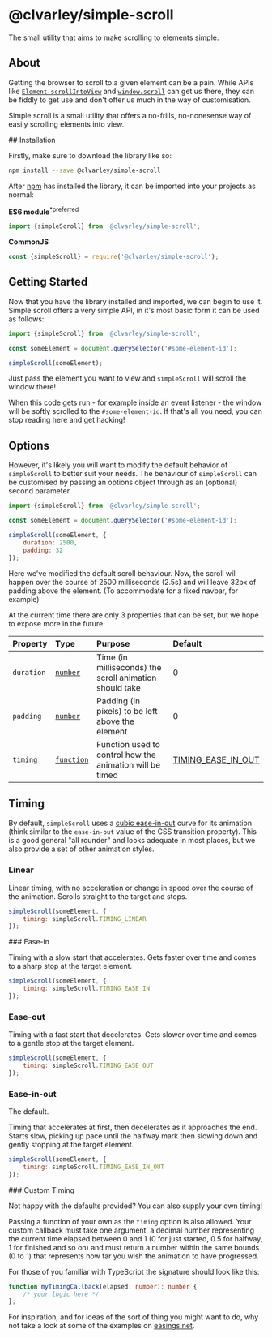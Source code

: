 # @clvarley/simple-scroll

The small utility that aims to make scrolling to elements simple.

## About

Getting the browser to scroll to a given element can be a pain. While APIs like
[`Element.scrollIntoView`](https://developer.mozilla.org/en-US/docs/Web/API/Element/scrollIntoView)
and [`window.scroll`](https://developer.mozilla.org/en-US/docs/Web/API/Window/scroll)
can get us there, they can be fiddly to get use and don't offer us much in the
way of customisation.

Simple scroll is a small utility that offers a no-frills, no-nonesense way of
easily scrolling elements into view.

## Installation

Firstly, make sure to download the library like so:

```sh
npm install --save @clvarley/simple-scroll
```

After [npm](https://www.npmjs.com/) has installed the library, it can be
imported into your projects as normal:

**ES6 module**<sup>*preferred</sup>

```js
import {simpleScroll} from '@clvarley/simple-scroll';
```

**CommonJS**

```js
const {simpleScroll} = require('@clvarley/simple-scroll');
```

## Getting Started

Now that you have the library installed and imported, we can begin to use it.
Simple scroll offers a very simple API, in it's most basic form it can be used
as follows:

```js
import {simpleScroll} from '@clvarley/simple-scroll';

const someElement = document.querySelector('#some-element-id');

simpleScroll(someElement);
```

Just pass the element you want to view and `simpleScroll` will scroll the window
there!

When this code gets run - for example inside an event listener - the window will
be softly scrolled to the `#some-element-id`. If that's all you need, you can
stop reading here and get hacking!

## Options

However, it's likely you will want to modify the default behavior of
`simpleScroll` to better suit your needs. The behaviour of `simpleScroll` can be
customised by passing an options object through as an (optional) second
parameter.

```js
import {simpleScroll} from '@clvarley/simple-scroll';

const someElement = document.querySelector('#some-element-id');

simpleScroll(someElement, {
    duration: 2500,
    padding: 32
});
```

Here we've modified the default scroll behaviour. Now, the scroll will happen
over the course of 2500 milliseconds (2.5s) and will leave 32px of padding above
the element. (To accommodate for a fixed navbar, for example)

At the current time there are only 3 properties that can be set, but we hope to
expose more in the future.

| Property | Type | Purpose | Default |
| :------- | :--- | :------ | :------ |
| `duration` | [`number`](https://developer.mozilla.org/en-US/docs/Web/JavaScript/Reference/Global_Objects/Number) | Time (in milliseconds) the scroll animation should take | 0 |
| `padding` | [`number`](https://developer.mozilla.org/en-US/docs/Web/JavaScript/Reference/Global_Objects/Number) | Padding (in pixels) to be left above the element | 0 |
| `timing` | [`function`](#timing) | Function used to control how the animation will be timed | [TIMING_EASE_IN_OUT](#ease-in-out) |

## Timing

By default, `simpleScroll` uses a [cubic ease-in-out](https://easings.net/#easeInOutCubic)
curve for its animation (think similar to the `ease-in-out` value of the CSS
transition property). This is a good general "all rounder" and looks adequate in
most places, but we also provide a set of other animation styles.

### Linear

Linear timing, with no acceleration or change in speed over the course of
the animation. Scrolls straight to the target and stops.

```js
simpleScroll(someElement, {
    timing: simpleScroll.TIMING_LINEAR
});
```

### Ease-in

Timing with a slow start that accelerates. Gets faster over time and comes to
a sharp stop at the target element.

```js
simpleScroll(someElement, {
    timing: simpleScroll.TIMING_EASE_IN
});
```

### Ease-out

Timing with a fast start that decelerates. Gets slower over time and comes to a
gentle stop at the target element.

```js
simpleScroll(someElement, {
    timing: simpleScroll.TIMING_EASE_OUT
});
```

### Ease-in-out

The default.

Timing that accelerates at first, then decelerates as it approaches the end.
Starts slow, picking up pace until the halfway mark then slowing down and gently
stopping at the target element.

```js
simpleScroll(someElement, {
    timing: simpleScroll.TIMING_EASE_IN_OUT
});
```

### Custom Timing

Not happy with the defaults provided? You can also supply your own timing!

Passing a function of your own as the `timing` option is also allowed. Your
custom callback must take one argument, a decimal number representing the
current time elapsed between 0 and 1 (0 for just started, 0.5 for halfway, 1
for finished and so on) and must return a number within the same bounds (0 to 1)
that represents how far you wish the animation to have progressed.

For those of you familiar with TypeScript the signature should look like this:

```ts
function myTimingCallback(elapsed: number): number {
    /* your logic here */
};
```

For inspiration, and for ideas of the sort of thing you might want to do, why
not take a look at some of the examples on [easings.net](https://easings.net/).
